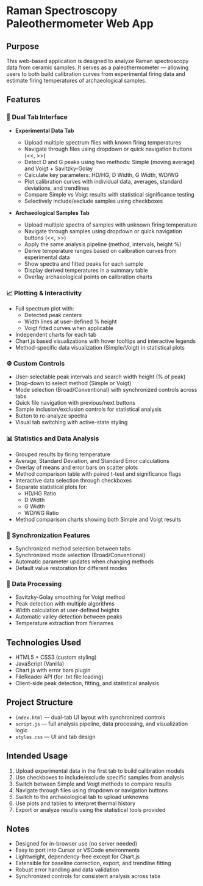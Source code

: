 # Raman Spectroscopy Paleothermometer Web App

## Purpose

This web-based application is designed to analyze Raman spectroscopy data from ceramic samples. It serves as a paleothermometer — allowing users to both build calibration curves from experimental firing data and estimate firing temperatures of archaeological samples.

## Features

### 🔬 Dual Tab Interface
- **Experimental Data Tab**
  - Upload multiple spectrum files with known firing temperatures
  - Navigate through files using dropdown or quick navigation buttons (<<, >>)
  - Detect D and G peaks using two methods: Simple (moving average) and Voigt + Savitzky-Golay
  - Calculate key parameters: HD/HG, D Width, G Width, WD/WG
  - Plot calibration curves with individual data, averages, standard deviations, and trendlines
  - Compare Simple vs Voigt results with statistical significance testing
  - Selectively include/exclude samples using checkboxes

- **Archaeological Samples Tab**
  - Upload multiple spectra of samples with unknown firing temperature
  - Navigate through samples using dropdown or quick navigation buttons (<<, >>)
  - Apply the same analysis pipeline (method, intervals, height %)
  - Derive temperature ranges based on calibration curves from experimental data
  - Show spectra and fitted peaks for each sample
  - Display derived temperatures in a summary table
  - Overlay archaeological points on calibration charts

### 📈 Plotting & Interactivity
- Full spectrum plot with:
  - Detected peak centers
  - Width lines at user-defined % height
  - Voigt fitted curves when applicable
- Independent charts for each tab
- Chart.js based visualizations with hover tooltips and interactive legends
- Method-specific data visualization (Simple/Voigt) in statistical plots

### ⚙️ Custom Controls
- User-selectable peak intervals and search width height (% of peak)
- Drop-down to select method (Simple or Voigt)
- Mode selection (Broad/Conventional) with synchronized controls across tabs
- Quick file navigation with previous/next buttons
- Sample inclusion/exclusion controls for statistical analysis
- Button to re-analyze spectra
- Visual tab switching with active-state styling

### 📊 Statistics and Data Analysis
- Grouped results by firing temperature
- Average, Standard Deviation, and Standard Error calculations
- Overlay of means and error bars on scatter plots
- Method comparison table with paired t-test and significance flags
- Interactive data selection through checkboxes
- Separate statistical plots for:
  - HD/HG Ratio
  - D Width
  - G Width
  - WD/WG Ratio
- Method comparison charts showing both Simple and Voigt results

### 🔄 Synchronization Features
- Synchronized method selection between tabs
- Synchronized mode selection (Broad/Conventional)
- Automatic parameter updates when changing methods
- Default value restoration for different modes

### 🧮 Data Processing
- Savitzky-Golay smoothing for Voigt method
- Peak detection with multiple algorithms
- Width calculation at user-defined heights
- Automatic valley detection between peaks
- Temperature extraction from filenames

## Technologies Used

- HTML5 + CSS3 (custom styling)
- JavaScript (Vanilla)
- Chart.js with error bars plugin
- FileReader API (for .txt file loading)
- Client-side peak detection, fitting, and statistical analysis

## Project Structure

- `index.html` — dual-tab UI layout with synchronized controls
- `script.js` — full analysis pipeline, data processing, and visualization logic
- `styles.css` — UI and tab design

## Intended Usage

1. Upload experimental data in the first tab to build calibration models
2. Use checkboxes to include/exclude specific samples from analysis
3. Switch between Simple and Voigt methods to compare results
4. Navigate through files using dropdown or navigation buttons
5. Switch to the archaeological tab to upload unknowns
6. Use plots and tables to interpret thermal history
7. Export or analyze results using the statistical tools provided

## Notes

- Designed for in-browser use (no server needed)
- Easy to port into Cursor or VSCode environments
- Lightweight, dependency-free except for Chart.js
- Extensible for baseline correction, export, and trendline fitting
- Robust error handling and data validation
- Synchronized controls for consistent analysis across tabs